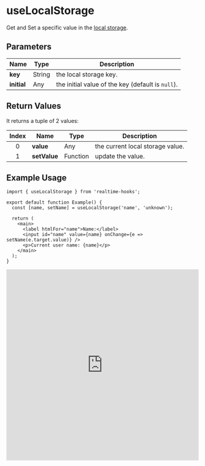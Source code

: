 # useLocalStorage

Get and Set a specific value in the [local storage](https://developer.mozilla.org/en-US/docs/Web/API/Window/localStorage).

## Parameters

| Name        | Type   | Description                                       |
| ----------- | ------ | ------------------------------------------------- |
| **key**     | String | the local storage key.                            |
| **initial** | Any    | the initial value of the key (default is `null`). |

## Return Values

It returns a tuple of 2 values:

| Index | Name         | Type     | Description                      |
| :---: | ------------ | -------- | -------------------------------- |
|   0   | **value**    | Any      | the current local storage value. |
|   1   | **setValue** | Function | update the value.                |

## Example Usage

```tsx
import { useLocalStorage } from 'realtime-hooks';

export default function Example() {
  const [name, setName] = useLocalStorage('name', 'unknown');

  return (
    <main>
      <label htmlFor="name">Name:</label>
      <input id="name" value={name} onChange={e => setName(e.target.value)} />
      <p>Current user name: {name}</p>
    </main>
  );
}
```

<iframe src="https://codesandbox.io/embed/uselocalstorage-r9dsgd?fontsize=14&hidenavigation=1&module=%2Fsrc%2FComponent.tsx&theme=dark" style="width:100%; height:500px; border:0; overflow:hidden;" title="useLocalStorage" allow="accelerometer; ambient-light-sensor; camera; encrypted-media; geolocation; gyroscope; hid; microphone; midi; payment; usb; vr; xr-spatial-tracking" sandbox="allow-forms allow-modals allow-popups allow-presentation allow-same-origin allow-scripts"></iframe>
